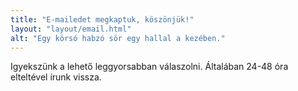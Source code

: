 ```yaml
---
title: "E-mailedet megkaptuk, köszönjük!"
layout: "layout/email.html"
alt: "Egy körsó habzó sör egy hallal a kezében."
---
```


Igyekszünk a lehető leggyorsabban válaszolni. Általában 24-48 óra elteltével írunk vissza.

